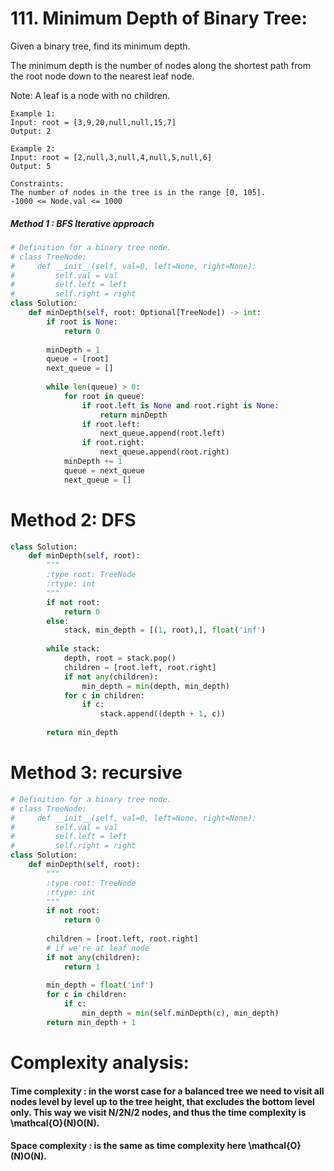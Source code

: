 # 111. Minimum Depth of Binary Tree:

Given a binary tree, find its minimum depth.

The minimum depth is the number of nodes along the shortest path from the root node down to the nearest leaf node.

Note: A leaf is a node with no children.
```
Example 1:
Input: root = [3,9,20,null,null,15,7]
Output: 2
```
```
Example 2:
Input: root = [2,null,3,null,4,null,5,null,6]
Output: 5
```
 
```
Constraints:
The number of nodes in the tree is in the range [0, 105].
-1000 <= Node.val <= 1000
```


##### Method 1 : BFS Iterative approach 
```python
# Definition for a binary tree node.
# class TreeNode:
#     def __init__(self, val=0, left=None, right=None):
#         self.val = val
#         self.left = left
#         self.right = right
class Solution:
    def minDepth(self, root: Optional[TreeNode]) -> int:
        if root is None:
            return 0
        
        minDepth = 1
        queue = [root]
        next_queue = []
        
        while len(queue) > 0:
            for root in queue:
                if root.left is None and root.right is None:
                    return minDepth
                if root.left:
                    next_queue.append(root.left)
                if root.right:
                    next_queue.append(root.right)
            minDepth += 1
            queue = next_queue
            next_queue = []
```

# Method 2: DFS
```python
class Solution:
    def minDepth(self, root):
        """
        :type root: TreeNode
        :rtype: int
        """
        if not root:
            return 0
        else:
            stack, min_depth = [(1, root),], float('inf')
        
        while stack:
            depth, root = stack.pop()
            children = [root.left, root.right]
            if not any(children):
                min_depth = min(depth, min_depth)
            for c in children:
                if c:
                    stack.append((depth + 1, c))
        
        return min_depth 
```

# Method 3: recursive
```python
# Definition for a binary tree node.
# class TreeNode:
#     def __init__(self, val=0, left=None, right=None):
#         self.val = val
#         self.left = left
#         self.right = right
class Solution:
    def minDepth(self, root):
        """
        :type root: TreeNode
        :rtype: int
        """
        if not root: 
            return 0 
        
        children = [root.left, root.right]
        # if we're at leaf node
        if not any(children):
            return 1
        
        min_depth = float('inf')
        for c in children:
            if c:
                min_depth = min(self.minDepth(c), min_depth)
        return min_depth + 1 
```

# Complexity analysis:

#### Time complexity : in the worst case for a balanced tree we need to visit all nodes level by level up to the tree height, that excludes the bottom level only. This way we visit N/2N/2 nodes, and thus the time complexity is \mathcal{O}(N)O(N).

#### Space complexity : is the same as time complexity here \mathcal{O}(N)O(N).
